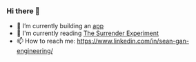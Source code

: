 ### Hi there 👋

- 🌱 I’m currently building an [app](https://github.com/Revenology/traveler-expo-app)
- 📖 I'm currently reading [The Surrender Experiment](https://www.amazon.com.au/Surrender-Experiment-Michael-Singer/dp/080414110X)
- 📫 How to reach me: https://www.linkedin.com/in/sean-gan-engineering/
